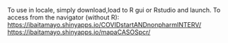 To use in locale, simply download,load to R gui or Rstudio and launch.
To access from the navigator (without R):
https://ibaitamayo.shinyapps.io/COVIDstartANDnonpharmINTERV/
https://ibaitamayo.shinyapps.io/mapaCASOSpcr/
